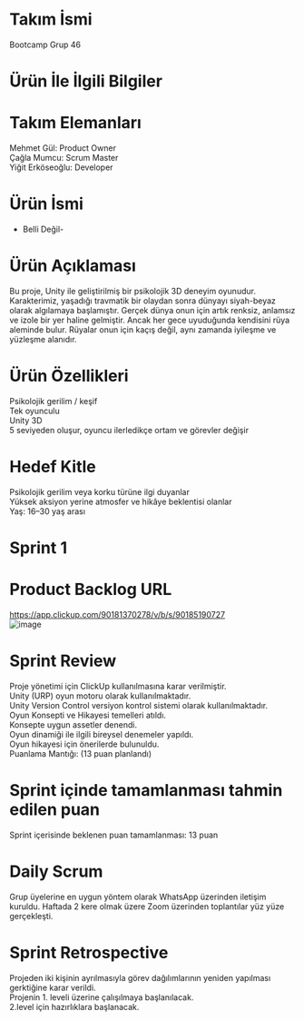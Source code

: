 # Takım İsmi
Bootcamp Grup 46
# Ürün İle İlgili Bilgiler
# Takım Elemanları
Mehmet Gül: Product Owner  
Çağla Mumcu: Scrum Master  
Yiğit Erköseoğlu: Developer  
# Ürün İsmi 
- Belli Değil-
# Ürün Açıklaması
Bu proje, Unity ile geliştirilmiş bir psikolojik 3D deneyim oyunudur. Karakterimiz, yaşadığı travmatik bir olaydan sonra dünyayı siyah-beyaz olarak algılamaya başlamıştır. Gerçek dünya onun için artık renksiz, anlamsız ve izole bir yer haline gelmiştir. Ancak her gece uyuduğunda kendisini rüya aleminde bulur. Rüyalar onun için kaçış değil, aynı zamanda iyileşme ve yüzleşme alanıdır.
# Ürün Özellikleri
Psikolojik gerilim / keşif  
Tek oyunculu   
Unity 3D  
5 seviyeden oluşur, oyuncu ilerledikçe ortam ve görevler değişir
# Hedef Kitle
Psikolojik gerilim veya korku türüne ilgi duyanlar  
Yüksek aksiyon yerine atmosfer ve hikâye beklentisi olanlar  
Yaş: 16–30 yaş arası  
# Sprint 1
# Product Backlog URL
https://app.clickup.com/90181370278/v/b/s/90185190727  
![image](https://github.com/user-attachments/assets/992a96bf-2aac-4bc3-906e-19ae4f932977)
# Sprint Review
Proje yönetimi için ClickUp kullanılmasına karar verilmiştir.  
Unity (URP) oyun motoru olarak kullanılmaktadır.  
Unity Version Control versiyon kontrol sistemi olarak kullanılmaktadır.  
Oyun Konsepti ve Hikayesi temelleri atıldı.  
Konsepte uygun assetler denendi.   
Oyun dinamiği ile ilgili bireysel denemeler yapıldı.     
Oyun hikayesi için önerilerde bulunuldu.    
Puanlama Mantığı:
(13 puan planlandı)
# Sprint içinde tamamlanması tahmin edilen puan  
Sprint içerisinde beklenen puan tamamlanması: 13 puan
# Daily Scrum  
Grup üyelerine en uygun yöntem olarak WhatsApp üzerinden iletişim kuruldu. Haftada 2 kere olmak üzere Zoom üzerinden toplantılar yüz yüze gerçekleşti.
# Sprint Retrospective
Projeden iki kişinin ayrılmasıyla görev dağılımlarının yeniden yapılması gerktiğine karar verildi.   
Projenin 1. leveli üzerine çalışılmaya başlanılacak.   
2.level için hazırlıklara başlanacak.
